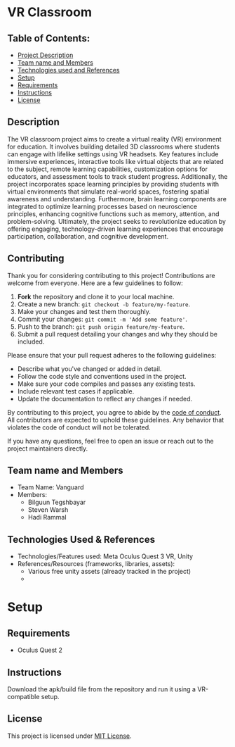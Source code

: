 # VR Classroom

## Table of Contents:
- [Project Description](#description)
- [Team name and Members](#team-name-and-members)
- [Technologies used and References](#technologies-used--references)
- [Setup](#setup)
- [Requirements](#requirements)
- [Instructions](#instructions)
- [License](#license)

## Description
  The VR classroom project aims to create a virtual reality (VR) environment for education. It involves building detailed 3D classrooms where
  students can engage with lifelike settings using VR headsets. Key features include immersive experiences, interactive tools like virtual
  objects that are related to the subject, remote learning capabilities, customization options for educators, and assessment tools to track
  student progress. Additionally, the project incorporates space learning principles by providing students with virtual environments that
  simulate real-world spaces, fostering spatial awareness and understanding. Furthermore, brain learning components are integrated to
  optimize learning processes based on neuroscience principles, enhancing cognitive functions such as memory, attention, and problem-solving.
  Ultimately, the project seeks to revolutionize education by offering engaging, technology-driven learning experiences that encourage
  participation, collaboration, and cognitive development.

## Contributing

Thank you for considering contributing to this project! Contributions are welcome from everyone. Here are a few guidelines to follow:

1. **Fork** the repository and clone it to your local machine.
2. Create a new branch: `git checkout -b feature/my-feature`.
3. Make your changes and test them thoroughly.
4. Commit your changes: `git commit -m 'Add some feature'`.
5. Push to the branch: `git push origin feature/my-feature`.
6. Submit a pull request detailing your changes and why they should be included.

Please ensure that your pull request adheres to the following guidelines:

- Describe what you've changed or added in detail.
- Follow the code style and conventions used in the project.
- Make sure your code compiles and passes any existing tests.
- Include relevant test cases if applicable.
- Update the documentation to reflect any changes if needed.

By contributing to this project, you agree to abide by the [code of conduct](CODE_OF_CONDUCT.md). All contributors are expected to uphold these guidelines. Any behavior that violates the code of conduct will not be tolerated.

If you have any questions, feel free to open an issue or reach out to the project maintainers directly.


## Team name and Members
- Team Name: Vanguard
- Members:
    - Bilguun Tegshbayar
    - Steven Warsh
    - Hadi Rammal

## Technologies Used & References
- Technologies/Features used: Meta Oculus Quest 3 VR, Unity
- References/Resources (frameworks, libraries, assets): 
  - Various free unity assets (already tracked in the project)
  - 

# Setup
## Requirements 
- Oculus Quest 2

## Instructions
Download the apk/build file from the repository and run it using a VR-compatible setup.
## License
This project is licensed under [MIT License](LICENSE).
